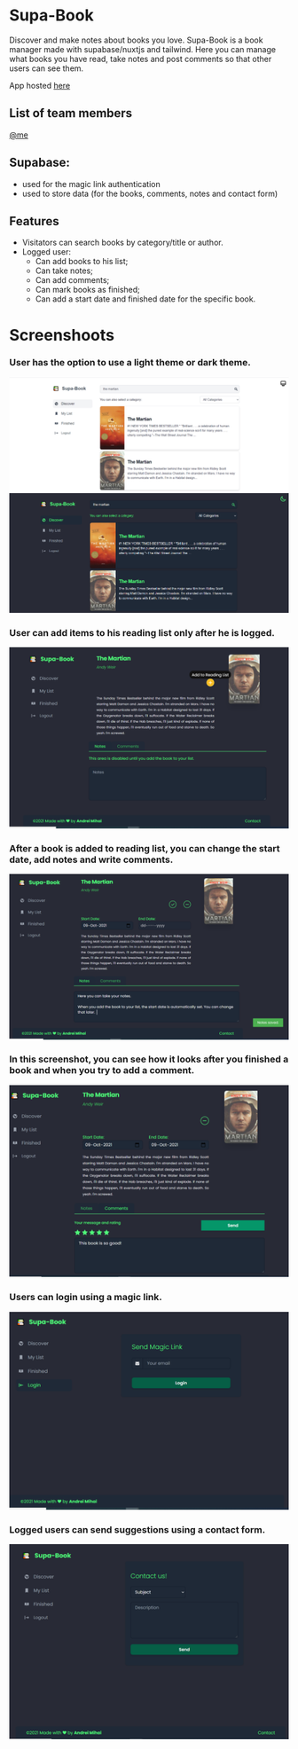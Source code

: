 # Supa-Book

Discover and make notes about books you love. Supa-Book is a book manager made with supabase/nuxtjs and tailwind. Here you can manage what books you have read, take notes and post comments so that other users can see them.

App hosted [here](https://supa-book.netlify.app/)

## List of team members

[@me](https://twitter.com/MihaiAdrianAnd1)

## Supabase:

- used for the magic link authentication
- used to store data (for the books, comments, notes and contact form)

## Features

- Visitators can search books by category/title or author.
- Logged user:
  - Can add books to his list;
  - Can take notes;
  - Can add comments;
  - Can mark books as finished;
  - Can add a start date and finished date for the specific book.

# Screenshoots

### User has the option to use a light theme or dark theme.

![Light Theme](screenshots/light-theme.png "light theme")
![Dark Theme](screenshots/dark-theme.png "dark theme")

### User can add items to his reading list only after he is logged.

![Add to reading list](screenshots/add-to-reading-list.png "reading list")

### After a book is added to reading list, you can change the start date, add notes and write comments.

![Book added to list](screenshots/book-added-to-list.png "book added")

### In this screenshot, you can see how it looks after you finished a book and when you try to add a comment.

![Add comments](screenshots/add-comment.png "add comments")

### Users can login using a magic link.

![Magic Link](screenshots/magic-link-login.png "magic link")

### Logged users can send suggestions using a contact form.

![Contact](screenshots/contact.png "contact")
